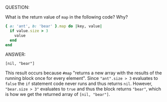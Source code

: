 QUESTION:

What is the return value of `map` in the following code? Why?
```ruby
{ a: 'ant', b: 'bear' }.map do |key, value|
  if value.size > 3
    value
  end
end
```

ANSWER:

```[nil, "bear"]```

This result occurs because `#map` "returns a new array with the
results of the running block once for every element". Since
`"ant".size > 3` evaluates to `false` the `if` statement code never
runs and thus returns `nil`. However, `"bear.size > 3"` evaluates
to `true` and thus the block returns `"bear"`, which is how we
get the returned array of `[nil, "bear"]`.
